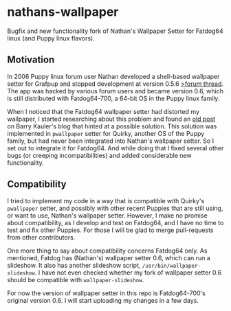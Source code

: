 # nathans-wallpaper
Bugfix and new functionality fork of Nathan's Wallpaper Setter for Fatdog64 linux (and Puppy linux flavors).

## Motivation
In 2006 Puppy linux forum user Nathan developed a shell-based wallpaper setter for Grafpup and stopped development at version 0.5.6 [>forum thread](http://www.murga-linux.com/puppy/viewtopic.php?t=69658). The app was hacked by various forum users and became version 0.6, which is still distributed with Fatdog64-700, a 64-bit OS in the Puppy linux family.

When I noticed that the Fatdog64 wallpaper setter had distorted my wallpaper, I started researching about this problem and found an [old post](http://bkhome.org/blog/?viewDetailed=02377) on Barry Kauler's blog that hinted at a possible solution. This solution was implemented in `pwallpaper` setter for Quirky, another OS of the Puppy family, but had never been integrated into Nathan's wallpaper setter. So I set out to integrate it for Fatdog64. And while doing that I fixed several other bugs (or creeping incompatibilities) and added considerable new functionality.

## Compatibility
I tried to implement my code in a way that is compatible with Quirky's `pwallpaper` setter, and possibly with other recent Puppies that are still using, or want to use, Nathan's wallpaper setter. However, I make no promise about compatibility, as I develop and test on Fatdog64, and I have no time to test and fix other Puppies. For those I will be glad to merge pull-requests from other contributors.

One more thing to say about compatibility concerns Fatdog64 only. As mentioned, Fatdog has (Nathan's) wallpaper setter 0.6, which can run a slideshow. It also has another slideshow script, `/usr/bin/wallpaper-slideshow`. I have not even checked whether my fork of wallpaper setter 0.6 should be compatible with `wallpaper-slideshow`.

For now the version of wallpaper setter in this repo is Fatdog64-700's original version 0.6. I will start uploading my changes in a few days.

